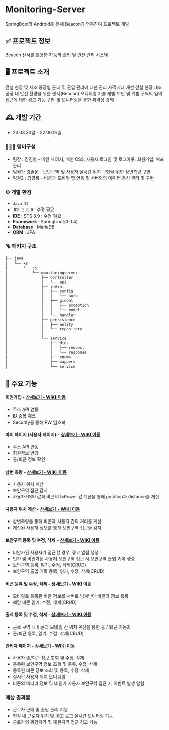 # Monitoring-Server

SpringBoot와 Android를 통해 Beacon과 연동하여 프로젝트 개발

## ✅ 프로젝트 정보
Beacon 센서를 활용한 자동화 출입 및 안전 관리 시스템

## 🖥️ 프로젝트 소개
건설 현장 및 제조 공장별 근태 및 출입 관리에 대한 관리 사각지대 개선
건설 현장 제조 공장 내 안전 환경을 위한 센서(Beacon) 모니터링 기술 개발
보안 및 위험 구역의 임의 접근에 대한 경고 기능 구현 및 모니터링을 통한 취약성 강화
<br>

## 🕰️ 개발 기간
* 23.03.30일 - 22.06.19일

### 🧑‍🤝‍🧑 맴버구성
 - 팀장  : 김진형 - 메인 페이지, 메인 CSS, 사용자 로그인 및 로그아웃, 회원가입, 배포 관리
 - 팀원1 : 강솔문 - 보안구역 및 사용자 실시간 위치 구현을 위한 삼변측량 구현
 - 팀원2 : 김영록 - 비콘과 모바일 앱 연동 및 서버와의 데이터 통신 관리 및 구현

### ⚙️ 개발 환경
- `Java 17`
- `JDK 1.8.0` : 수정 필요
- **IDE** : STS 3.9 : 수정 필요
- **Framework** : Springboot(3.0.4)
- **Database** : MariaDB
- **ORM** : JPA

### 🪜 패키지 구조
```bash
├── java
│   └── kr
│       └── co
│           └── monitoringserver
│               ├── controller
│               │   └── api
│               ├── infra
│               │   ├── config
│               │   │   └── auth
│               │   ├── global
│               │   │   ├── exception
│               │   │   └── model
│               │   └── handler
│               ├── persistence
│               │   ├── entity
│               │   └── repository
│               │       
│               └── service
│                   ├── dtos
│                   │   ├── request
│                   │   └── response
│                   ├── enums
│                   ├── mappers
│                   └── service
```


## 📌 주요 기능
#### 회원가입 - <a href="https://github.com/SW-Capstone-Design/monitoring-server/wiki/%EA%B8%B0%EB%8A%A5-%7C-MainPage-&-MyPage(UserPage)" >상세보기 - WIKI 이동</a>
- 주소 API 연동
- ID 중복 체크
- Security를 통해 PW 암호화
#### 마이 페이지 (사용자 페이지) - <a href="https://github.com/SW-Capstone-Design/monitoring-server/wiki/%EA%B8%B0%EB%8A%A5-%7C-MainPage-&-MyPage(UserPage)" >상세보기 - WIKI 이동</a>
- 주소 API 연동
- 회원정보 변경
- 출/퇴근 정보 확인

#### 삼변 측량 - <a href="https://github.com/SW-Capstone-Design/monitoring-server/wiki/%EC%82%BC%EB%B3%80%EC%B8%A1%EB%9F%89" >상세보기 - WIKI 이동</a>
- 사용자 위치 계산
- 보안구역 접근 감지
- 사용자 RSSI 값과 비콘의 txPower 값 계산을 통해 position과 distance를 계산

#### 사용자 위치 계산 - <a href="https://github.com/SW-Capstone-Design/monitoring-server/wiki/%EC%82%AC%EC%9A%A9%EC%9E%90-%EC%9C%84%EC%B9%98-%EA%B3%84%EC%82%B0" >상세보기 - WIKI 이동</a>
- 삼변측량을 통해 비콘과 사용자 간의 거리를 계산
- 계산된 사용자 정보를 통해 보안구역 접근을 감지
#### 보안구역 등록 및 수정, 삭제 - <a href="https://github.com/SW-Capstone-Design/monitoring-server/wiki/%EB%B3%B4%EC%95%88%EA%B5%AC%EC%97%AD-%EB%93%B1%EB%A1%9D-%EB%B0%8F-%EC%88%98%EC%A0%95,-%EC%82%AD%EC%A0%9C" >상세보기 - WIKI 이동</a> 
- 비안가된 사용자가 접근할 경우, 경고 알림 생성
- 인가 및 비인가된 사용자 보안구역 접근 시 보안구역 출입 기록 생성
- 보안구역 등록, 읽기, 수정, 삭제(CRUD)
- 보안구역 출입 기록 등록, 읽기, 수정, 삭제(CRUD)
#### 비콘 등록 및 수정, 삭제 - <a href="https://github.com/SW-Capstone-Design/monitoring-server/wiki/%EB%B9%84%EC%BD%98-%EB%93%B1%EB%A1%9D-%EB%B0%8F-%EC%88%98%EC%A0%95,-%EC%82%AD%EC%A0%9C" >상세보기 - WIKI 이동</a> 
- 모바일로 등록된 비콘 정보를 서버로 넘겨받아 비콘의 정보 등록
- 해당 비콘 읽기, 수정, 삭제(CRUD)
#### 출석 등록 및 수정, 삭제 - <a href="https://github.com/SW-Capstone-Design/monitoring-server/wiki/%EC%B6%9C%EC%84%9D-%EB%93%B1%EB%A1%9D-%EB%B0%8F-%EC%88%98%EC%A0%95,-%EC%82%AD%EC%A0%9C" >상세보기 - WIKI 이동</a> 
- 근로 구역 내 비콘과 모바일 간 위치 계산을 통한 출 / 퇴근 자동화
- 출/퇴근 등록, 읽기, 수정, 삭제(CRUD)

#### 관리자 페이지  - <a href="https://github.com/SW-Capstone-Design/monitoring-server/wiki/%EA%B4%80%EB%A6%AC%EC%9E%90-%ED%8E%98%EC%9D%B4%EC%A7%80" >상세보기 - WIKI 이동</a> 
- 사용자 출/퇴근 정보 조회 및 수정, 삭제
- 등록된 보안구역 정보 조회 및 등록, 수정, 삭제
- 등록된 비콘 정보 조회 및 등록, 수정, 삭제
- 실시간 사용자 위치 모니터링
- 비콘의 배터리 정보 및 비인가 사용자 보안구역 접근 시 이벤트 발생 알림


### 예상 결과물
  - 근로자 근태 및 출입 관리 기능
  - 현장 내 근로자 위치 및 경고 로그 실시간 모니터링 기능
  - 근로자의 위험지역 및 제한지역 접근 경고 기능

